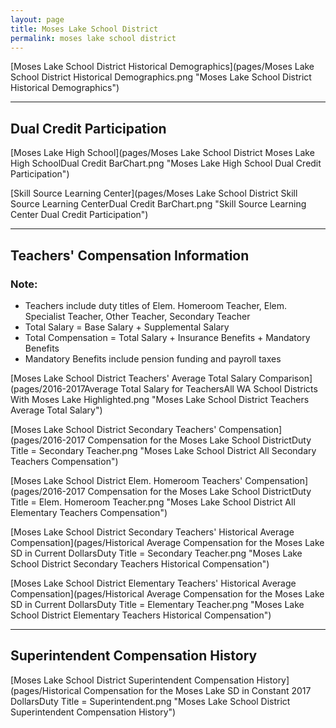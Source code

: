 ```yaml
---
layout: page
title: Moses Lake School District
permalink: moses lake school district
---
```



[Moses Lake School District Historical Demographics](pages/Moses Lake School District Historical Demographics.png "Moses Lake School District Historical Demographics")

___

## Dual Credit Participation

[Moses Lake High School](pages/Moses Lake School District Moses Lake High SchoolDual Credit BarChart.png "Moses Lake High School Dual Credit Participation")

[Skill Source Learning Center](pages/Moses Lake School District Skill Source Learning CenterDual Credit BarChart.png "Skill Source Learning Center Dual Credit Participation")


___

## Teachers' Compensation Information
### Note:
- Teachers include duty titles of Elem. Homeroom Teacher, Elem. Specialist Teacher, Other Teacher, Secondary Teacher
- Total Salary = Base Salary + Supplemental Salary
- Total Compensation = Total Salary + Insurance Benefits + Mandatory Benefits
- Mandatory Benefits include pension funding and payroll taxes

[Moses Lake School District Teachers' Average Total Salary Comparison](pages/2016-2017Average Total Salary for TeachersAll WA School Districts With Moses Lake Highlighted.png "Moses Lake School District Teachers Average Total Salary")

[Moses Lake School District Secondary Teachers' Compensation](pages/2016-2017 Compensation for the Moses Lake School DistrictDuty Title = Secondary Teacher.png "Moses Lake School District All Secondary Teachers Compensation")

[Moses Lake School District Elem. Homeroom Teachers' Compensation](pages/2016-2017 Compensation for the Moses Lake School DistrictDuty Title = Elem. Homeroom Teacher.png "Moses Lake School District All Elementary Teachers Compensation")

[Moses Lake School District Secondary Teachers' Historical Average Compensation](pages/Historical Average Compensation for the Moses Lake SD in Current DollarsDuty Title = Secondary Teacher.png "Moses Lake School District Secondary Teachers Historical Compensation")

[Moses Lake School District Elementary Teachers' Historical Average Compensation](pages/Historical Average Compensation for the Moses Lake SD in Current DollarsDuty Title = Elementary Teacher.png "Moses Lake School District Elementary Teachers Historical Compensation")


___

## Superintendent Compensation History

[Moses Lake School District Superintendent Compensation History](pages/Historical Compensation for the Moses Lake SD in Constant 2017 DollarsDuty Title = Superintendent.png "Moses Lake School District Superintendent Compensation History")

